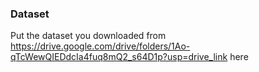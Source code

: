 ### Dataset

Put the dataset you downloaded from https://drive.google.com/drive/folders/1Ao-qTcWewQIEDdcIa4fuq8mQ2_s64D1p?usp=drive_link here